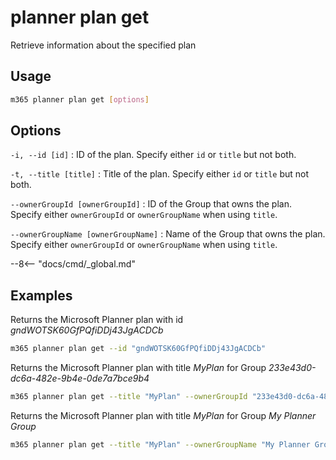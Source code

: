 # planner plan get

Retrieve information about the specified plan

## Usage

```sh
m365 planner plan get [options]
```

## Options

`-i, --id [id]`
: ID of the plan. Specify either `id` or `title` but not both.

`-t, --title [title]`
: Title of the plan. Specify either `id` or `title` but not both.

`--ownerGroupId [ownerGroupId]`
: ID of the Group that owns the plan. Specify either `ownerGroupId` or `ownerGroupName` when using `title`.

`--ownerGroupName [ownerGroupName]`
: Name of the Group that owns the plan. Specify either `ownerGroupId` or `ownerGroupName` when using `title`.

--8<-- "docs/cmd/_global.md"

## Examples

Returns the Microsoft Planner plan with id _gndWOTSK60GfPQfiDDj43JgACDCb_

```sh
m365 planner plan get --id "gndWOTSK60GfPQfiDDj43JgACDCb"
```

Returns the Microsoft Planner plan with title _MyPlan_ for Group _233e43d0-dc6a-482e-9b4e-0de7a7bce9b4_

```sh
m365 planner plan get --title "MyPlan" --ownerGroupId "233e43d0-dc6a-482e-9b4e-0de7a7bce9b4"
```

Returns the Microsoft Planner plan with title _MyPlan_ for Group _My Planner Group_

```sh
m365 planner plan get --title "MyPlan" --ownerGroupName "My Planner Group"
```
